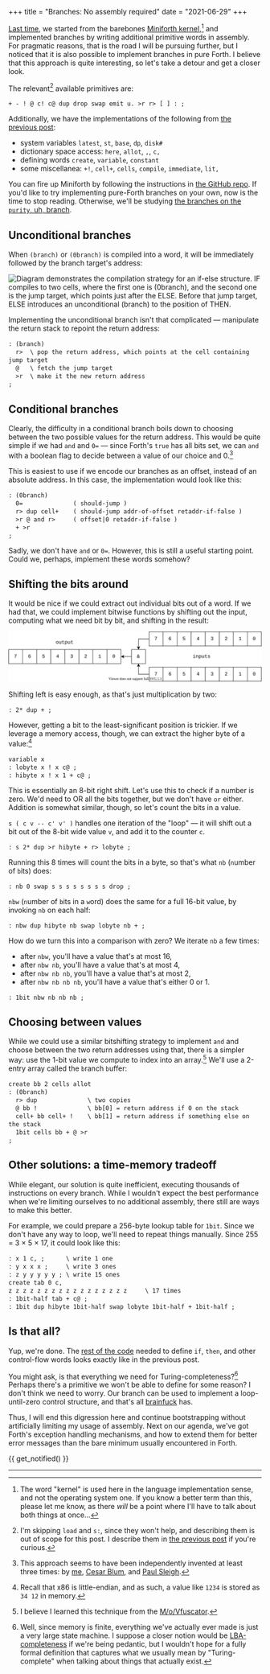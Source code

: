+++
title = "Branches: No assembly required"
date = "2021-06-29"
+++

[Last time,][prev] we started from the barebones [Miniforth kernel],[^kernel] and
implemented branches by writing additional primitive words in assembly. For
pragmatic reasons, that is the road I will be pursuing further, but I noticed
that it is also possible to implement branches in pure Forth. I believe that
this approach is quite interesting, so let's take a detour and get a closer
look. <!-- more -->

The relevant[^relevant] available primitives are:

```
+ - ! @ c! c@ dup drop swap emit u. >r r> [ ] : ;
```

Additionally, we have the implementations of the following from [the previous
post][prev]:

- system variables `latest`, `st`, `base`, `dp`, `disk#`
- dictionary space access: `here`, `allot`, `,`, `c,`
- defining words `create`, `variable`, `constant`
- some miscellanea: `+!`, `cell+`, `cells`, `compile`, `immediate`, `lit,`

You can fire up Miniforth by following the instructions in [the GitHub
repo][github]. If you'd like to try implementing pure-Forth branches on your
own, now is the time to stop reading. Otherwise, we'll be studying [the branches
on the `purity`, uh, branch][purity].

## Unconditional branches

When `(branch)` or `(0branch)` is compiled into a word, it will be immediately
followed by the branch target's address:

![Diagram demonstrates the compilation strategy for an if-else structure. IF
compiles to two cells, where the first one is (0branch), and the second one is
the jump target, which points just after the ELSE. Before that jump target, ELSE
introduces an unconditional (branch) to the position of THEN.](../branches/branches.svg)

Implementing the unconditional branch isn't that complicated — manipulate the
return stack to repoint the return address:

```fth
: (branch)
  r>  \ pop the return address, which points at the cell containing jump target
  @   \ fetch the jump target
  >r  \ make it the new return address
;
```

## Conditional branches

Clearly, the difficulty in a conditional branch boils down to choosing between
the two possible values for the return address. This would be quite simple if we
had `and` and `0=` — since Forth's `true` has all bits set, we can `and` with a
boolean flag to decide between a value of our choice and 0.[^bitwise]

This is easiest to use if we encode our branches as an offset, instead of an
absolute address. In this case, the implementation would look like this:

```fth
: (0branch)
  0=              ( should-jump )
  r> dup cell+    ( should-jump addr-of-offset retaddr-if-false )
  >r @ and r>     ( offset|0 retaddr-if-false )
  + >r
;
```

Sadly, we don't have `and` or `0=`. However, this is still a useful starting
point. Could we, perhaps, implement these words somehow?

## Shifting the bits around

It would be nice if we could extract out individual bits out of a word. If we
had that, we could implement bitwise functions by shifting out the input,
computing what we need bit by bit, and shifting in the result:

![](shifting.svg)

Shifting left is easy enough, as that's just multiplication by two:

```fth
: 2* dup + ;
```

However, getting a bit to the least-significant position is trickier. If we
leverage a memory access, though, we can extract the higher byte of a
value:[^little-endian]

```fth
variable x
: lobyte x ! x c@ ;
: hibyte x ! x 1 + c@ ;
```

This is essentially an 8-bit right shift. Let's use this to check if a number is
zero. We'd need to OR all the bits together, but we don't have `or` either.
Addition is somewhat similar, though, so let's count the bits in a value.

`s ( c v -- c' v' )` handles one iteration of the "loop" — it will shift out a
bit out of the 8-bit wide value `v`, and add it to the counter `c`.

```fth
: s 2* dup >r hibyte + r> lobyte ;
```

Running this 8 times will count the bits in a byte, so that's what `nb`
(`n`umber of `b`its) does:

```fth
: nb 0 swap s s s s s s s s drop ;
```

`nbw` (`n`umber of `b`its in a `w`ord) does the same for a full 16-bit value, by
invoking `nb` on each half:

```fth
: nbw dup hibyte nb swap lobyte nb + ;
```

How do we turn this into a comparison with zero? We iterate `nb` a few times:

- after `nbw`, you'll have a value that's at most 16,
- after `nbw nb`, you'll have a value that's at most 4,
- after `nbw nb nb`, you'll have a value that's at most 2,
- after `nbw nb nb nb`, you'll have a value that's either 0 or 1.

```fth
: 1bit nbw nb nb nb ;
```

## Choosing between values

While we could use a similar bitshifting strategy to implement `and` and choose
between the two return addresses using that, there is a simpler way: use the
1-bit value we compute to index into an array.[^movfuscator] We'll use a 2-entry
array called the `b`ranch `b`uffer:

```fth
create bb 2 cells allot
: (0branch)
  r> dup              \ two copies
  @ bb !              \ bb[0] = return address if 0 on the stack
  cell+ bb cell+ !    \ bb[1] = return address if something else on the stack
  1bit cells bb + @ >r
;
```

## Other solutions: a time-memory tradeoff

While elegant, our solution is quite inefficient, executing thousands of
instructions on every branch. While I wouldn't expect the best performance when
we're limiting ourselves to no additional assembly, there still are ways to make this
better.

For example, we could prepare a 256-byte lookup table for `1bit`. Since we don't
have any way to loop, we'll need to repeat things manually. Since 255 = 3 × 5
× 17, it could look like this:

```fth
: x 1 c, ;      \ write 1 one
: y x x x ;     \ write 3 ones
: z y y y y y ; \ write 15 ones
create tab 0 c,
z z z z z z z z z z z z z z z z z     \ 17 times
: 1bit-half tab + c@ ;
: 1bit dup hibyte 1bit-half swap lobyte 1bit-half + 1bit-half ;
```

## Is that all?

Yup, we're done. The [rest of the code][block2] needed to define `if`, `then`,
and other control-flow words looks exactly like in the previous post.

You might ask, is that everything we need for Turing-completeness?[^turing]
Perhaps there's a primitive we won't be able to define for some reason? I don't
think we need to worry. Our branch can be used to implement a loop-until-zero
control structure, and that's all [brainfuck] has.

Thus, I will end this digression here and continue bootstrapping without
artificially limiting my usage of assembly. Next on our agenda, we've got
Forth's exception handling mechanisms, and how to extend them for better error
messages than the bare minimum usually encountered in Forth.

{{ get_notified() }}

---

[^kernel]: The word "kernel" is used here in the language implementation sense,
  and not the operating system one. If you know a better term than this, please
  let me know, as there *will* be a point where I'll have to talk about both
  things at once...

[^relevant]: I'm skipping `load` and `s:`, since they won't help, and describing
  them is out of scope for this post. I describe them in [the previous
  post][prev] if you're curious.

[^bitwise]: This approach seems to have been independently invented at least
  three times: by [me][bitwise-me], [Cesar Blum][bitwise-sector], and [Paul
  Sleigh][bitwise-comment].

[^little-endian]: Recall that x86 is little-endian, and as such, a value like
  `1234` is stored as `34 12` in memory.

[^movfuscator]: I believe I learned this technique from the
  [M/o/Vfuscator][mov].

[^turing]: Well, since memory is finite, everything we've actually ever made is
  just a very large state machine. I suppose a closer notion would be
  [LBA-completeness][LBA] if we're being pedantic, but I wouldn't hope for a
  fully formal definition that captures what we usually mean by
  "Turing-complete" when talking about things that actually exist.

[prev]: @/bootstrap/branches/index.md
[Miniforth kernel]: @/bootstrap/miniforth/index.md
[github]: https://github.com/NieDzejkob/miniforth/tree/post2#building-a-disk-image
[purity]: https://github.com/NieDzejkob/miniforth/blob/purity/block1.fth
[brainfuck]: https://esolangs.org/wiki/Brainfuck
[LBA]: https://en.wikipedia.org/wiki/Linear_bounded_automaton
[bitwise-me]: https://github.com/NieDzejkob/2klinux/blob/b4f435cd0c265b9bee28d02be6d1fc177f3847b3/image-files/stage1.frt#L130
[bitwise-sector]: https://github.com/cesarblum/sectorforth/blob/32031ac6e77e30817c2f65ba11b1ccda07d564f9/examples/01-helloworld.f#L55-L57
[bitwise-comment]: https://github.com/NieDzejkob/niedzejkob.p4.team/issues/2#issuecomment-867288663
[mov]: https://www.youtube.com/watch?v=R7EEoWg6Ekk
[twitter]: https://twitter.com/NieDzejkob
[block2]: https://github.com/NieDzejkob/miniforth/blob/purity/block2.fth
[rss]: /rss.xml
